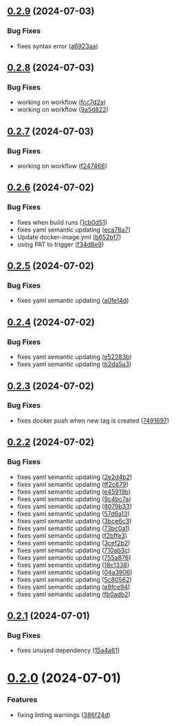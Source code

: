 ## [0.2.9](https://github.com/evanmcpheron/sprint-planner/compare/v0.2.8...v0.2.9) (2024-07-03)


### Bug Fixes

* fixes syntax error ([a6923aa](https://github.com/evanmcpheron/sprint-planner/commit/a6923aae519436731e0aabb12b9a24aa496cab0e))

## [0.2.8](https://github.com/evanmcpheron/sprint-planner/compare/v0.2.7...v0.2.8) (2024-07-03)


### Bug Fixes

* working on workflow ([fcc7d2a](https://github.com/evanmcpheron/sprint-planner/commit/fcc7d2aaaba5eec64bf822c53242e7bddaa5642d))
* working on workflow ([9a5d822](https://github.com/evanmcpheron/sprint-planner/commit/9a5d822a3251f5d6c50dee5d1b5bc557d44be5bd))

## [0.2.7](https://github.com/evanmcpheron/sprint-planner/compare/v0.2.6...v0.2.7) (2024-07-03)


### Bug Fixes

* working on workflow ([f247466](https://github.com/evanmcpheron/sprint-planner/commit/f2474660919405450497c511d673d45c82ac464f))

## [0.2.6](https://github.com/evanmcpheron/sprint-planner/compare/v0.2.5...v0.2.6) (2024-07-02)


### Bug Fixes

* fixes when build runs ([1cb0d51](https://github.com/evanmcpheron/sprint-planner/commit/1cb0d51ee681d85e6694790cf1e1f293a9ad59d5))
* fixes yaml semantic updating ([eca78a7](https://github.com/evanmcpheron/sprint-planner/commit/eca78a77af5adec7718fa4e57749011f6e9d0c84))
* Update docker-image.yml ([b652bf7](https://github.com/evanmcpheron/sprint-planner/commit/b652bf798e19eaf0c62e0ca4b312cab045699732))
* using PAT to trigger ([f34d8e9](https://github.com/evanmcpheron/sprint-planner/commit/f34d8e9fd8683f68cee036a01ae878ad1c189381))

## [0.2.5](https://github.com/evanmcpheron/sprint-planner/compare/v0.2.4...v0.2.5) (2024-07-02)


### Bug Fixes

* fixes yaml semantic updating ([a0fe14d](https://github.com/evanmcpheron/sprint-planner/commit/a0fe14d7ccfd6d5aafce32b6d8e665f4d4c20fb6))

## [0.2.4](https://github.com/evanmcpheron/sprint-planner/compare/v0.2.3...v0.2.4) (2024-07-02)


### Bug Fixes

* fixes yaml semantic updating ([e52283b](https://github.com/evanmcpheron/sprint-planner/commit/e52283bf6a564142a6ca05997f1bc19653c03754))
* fixes yaml semantic updating ([b2da5a3](https://github.com/evanmcpheron/sprint-planner/commit/b2da5a3f0d860774bf707962cadd2726245534cf))

## [0.2.3](https://github.com/evanmcpheron/sprint-planner/compare/v0.2.2...v0.2.3) (2024-07-02)


### Bug Fixes

* fixes docker push when new tag is created ([7491697](https://github.com/evanmcpheron/sprint-planner/commit/749169764b9f4511c52c0a2debfe052e17b99f9f))

## [0.2.2](https://github.com/evanmcpheron/sprint-planner/compare/v0.2.1...v0.2.2) (2024-07-02)


### Bug Fixes

* fixes yaml semantic updating ([2e2d4b2](https://github.com/evanmcpheron/sprint-planner/commit/2e2d4b2b9c5f430848d56567ec2de75b117af0fe))
* fixes yaml semantic updating ([ff2c679](https://github.com/evanmcpheron/sprint-planner/commit/ff2c679578acedd7fa51083a2de49269ad8515bf))
* fixes yaml semantic updating ([e45919b](https://github.com/evanmcpheron/sprint-planner/commit/e45919b0071d37705edbc5a3c5281a9d6f9c8363))
* fixes yaml semantic updating ([9c4bc7a](https://github.com/evanmcpheron/sprint-planner/commit/9c4bc7a3084a752091ca163ee9a6841d9b0d2bfd))
* fixes yaml semantic updating ([8079b33](https://github.com/evanmcpheron/sprint-planner/commit/8079b33724f837393771cf7d61de351b40b5c7a2))
* fixes yaml semantic updating ([57d6a13](https://github.com/evanmcpheron/sprint-planner/commit/57d6a13b270c0156722a7119adc40894b56139d0))
* fixes yaml semantic updating ([3bce6c3](https://github.com/evanmcpheron/sprint-planner/commit/3bce6c399c7f80f7ba6dbf814a7e050f749b7370))
* fixes yaml semantic updating ([73bc0a1](https://github.com/evanmcpheron/sprint-planner/commit/73bc0a1ce90bd6389ee42e060e3bd83f0cf30aa0))
* fixes yaml semantic updating ([f2bffe3](https://github.com/evanmcpheron/sprint-planner/commit/f2bffe390c31e70bea18ab735f1f7291d96d6dbd))
* fixes yaml semantic updating ([3cef2b2](https://github.com/evanmcpheron/sprint-planner/commit/3cef2b2a19d9d6094d5e4d5b3da2cbd84a406f2a))
* fixes yaml semantic updating ([710ab3c](https://github.com/evanmcpheron/sprint-planner/commit/710ab3c1fa0c95066e114a8dd5d406f08e29c45c))
* fixes yaml semantic updating ([755a876](https://github.com/evanmcpheron/sprint-planner/commit/755a8765263df91275f2cd8ff4046f54ef8116a9))
* fixes yaml semantic updating ([18c1338](https://github.com/evanmcpheron/sprint-planner/commit/18c13389a1a1d21fb129e2565c2753ed5b52793b))
* fixes yaml semantic updating ([04a3906](https://github.com/evanmcpheron/sprint-planner/commit/04a3906d26e46e6e2930c21cdb7c6f909343092f))
* fixes yaml semantic updating ([5c80562](https://github.com/evanmcpheron/sprint-planner/commit/5c8056241bdc8cdfe9a1d5591796d928abd2313c))
* fixes yaml semantic updating ([e9fce94](https://github.com/evanmcpheron/sprint-planner/commit/e9fce9407290cb33dc0516e7d7da6dd2f465f17f))
* fixes yaml semantic updating ([fb0adb2](https://github.com/evanmcpheron/sprint-planner/commit/fb0adb2d0306ea5b6c8d19279eb12a4b298d13e5))

## [0.2.1](https://github.com/evanmcpheron/sprint-planner/compare/v0.2.0...v0.2.1) (2024-07-01)


### Bug Fixes

* fixes unused dependency ([15a4a61](https://github.com/evanmcpheron/sprint-planner/commit/15a4a617523bdc37d1f2ce35eff92b694ac9ddb0))

# [0.2.0](https://github.com/evanmcpheron/sprint-planner/compare/v0.1.0...v0.2.0) (2024-07-01)


### Features

* fixing linting warnings ([386f24d](https://github.com/evanmcpheron/sprint-planner/commit/386f24df18baa098afa79652d31903f674fe62af))
